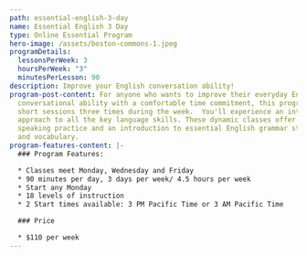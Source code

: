 ```yaml
---
path: essential-english-3-day
name: Essential English 3 Day
type: Online Essential Program
hero-image: /assets/boston-commons-1.jpeg
programDetails:
  lessonsPerWeek: 3
  hoursPerWeek: "3"
  minutesPerLesson: 90
description: Improve your English conversation ability!
program-post-content: For anyone who wants to improve their everyday English
  conversational ability with a comfortable time commitment, this program offers
  short sessions three times during the week.  You'll experience an integrated
  approach to all the key language skills. These dynamic classes offer plenty of
  speaking practice and an introduction to essential English grammar structures
  and vocabulary.
program-features-content: |-
  ### Program Features:

  * Classes meet Monday, Wednesday and Friday
  * 90 minutes per day, 3 days per week/ 4.5 hours per week
  * Start any Monday 
  * 18 levels of instruction
  * 2 Start times available: 3 PM Pacific Time or 3 AM Pacific Time

  ### Price

  * $110 per week
---
```

